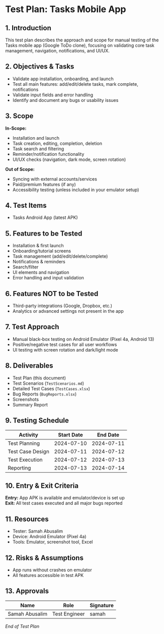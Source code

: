 # Test Plan: Tasks Mobile App

## 1. Introduction

This test plan describes the approach and scope for manual testing of the Tasks mobile app (Google ToDo clone), focusing on validating core task management, navigation, notifications, and UI/UX.

## 2. Objectives & Tasks

- Validate app installation, onboarding, and launch
- Test all main features: add/edit/delete tasks, mark complete, notifications
- Validate input fields and error handling
- Identify and document any bugs or usability issues

## 3. Scope

**In-Scope:**
- Installation and launch
- Task creation, editing, completion, deletion
- Task search and filtering
- Reminder/notification functionality
- UI/UX checks (navigation, dark mode, screen rotation)

**Out of Scope:**
- Syncing with external accounts/services
- Paid/premium features (if any)
- Accessibility testing (unless included in your emulator setup)

## 4. Test Items

- Tasks Android App (latest APK)

## 5. Features to be Tested

- Installation & first launch
- Onboarding/tutorial screens
- Task management (add/edit/delete/complete)
- Notifications & reminders
- Search/filter
- UI elements and navigation
- Error handling and input validation

## 6. Features NOT to be Tested

- Third-party integrations (Google, Dropbox, etc.)
- Analytics or advanced settings not present in the app

## 7. Test Approach

- Manual black-box testing on Android Emulator (Pixel 4a, Android 13)
- Positive/negative test cases for all user workflows
- UI testing with screen rotation and dark/light mode

## 8. Deliverables

- Test Plan (this document)
- Test Scenarios (`TestScenarios.md`)
- Detailed Test Cases (`TestCases.xlsx`)
- Bug Reports (`BugReports.xlsx`)
- Screenshots
- Summary Report

## 9. Testing Schedule

| Activity         | Start Date  | End Date    |
|------------------|-------------|-------------|
| Test Planning    | 2024-07-10  | 2024-07-11  |
| Test Case Design | 2024-07-11  | 2024-07-12  |
| Test Execution   | 2024-07-12  | 2024-07-13  |
| Reporting        | 2024-07-13  | 2024-07-14  |

## 10. Entry & Exit Criteria

**Entry:** App APK is available and emulator/device is set up  
**Exit:** All test cases executed and all major bugs reported

## 11. Resources

- Tester: Samah Abusalim
- Device: Android Emulator (Pixel 4a)
- Tools: Emulator, screenshot tool, Excel

## 12. Risks & Assumptions

- App runs without crashes on emulator
- All features accessible in test APK

## 13. Approvals

| Name        | Role        | Signature    |
|-------------|-------------|--------------|
| Samah Abusalim | Test Engineer | samah    |

*End of Test Plan*
